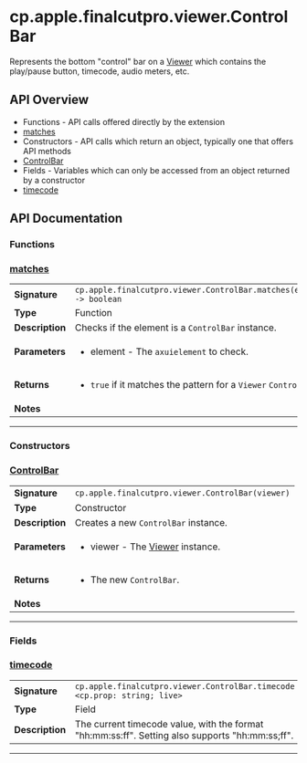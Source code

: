 # cp.apple.finalcutpro.viewer.ControlBar

Represents the bottom "control" bar on a [Viewer](cp.apple.finalcutpro.viewer.Viewer.md)
which contains the play/pause button, timecode, audio meters, etc.

## API Overview
* Functions - API calls offered directly by the extension
 * [matches](#matches)
* Constructors - API calls which return an object, typically one that offers API methods
 * [ControlBar](#controlbar)
* Fields - Variables which can only be accessed from an object returned by a constructor
 * [timecode](#timecode)

## API Documentation

### Functions


### [matches](#matches)

|                                             |                                                                                     |
| --------------------------------------------|-------------------------------------------------------------------------------------|
| **Signature**                               | `cp.apple.finalcutpro.viewer.ControlBar.matches(element) -> boolean`                                                                    |
| **Type**                                    | Function                                                                     |
| **Description**                             | Checks if the element is a `ControlBar` instance.                                                                     |
| **Parameters**                              | <ul><li>element       - The `axuielement` to check.</li></ul> |
| **Returns**                                 | <ul><li>`true` if it matches the pattern for a `Viewer` `ControlBar`.</li></ul>          |
| **Notes**                                   | <ul></ul>                |

---
### Constructors


### [ControlBar](#controlbar)

|                                             |                                                                                     |
| --------------------------------------------|-------------------------------------------------------------------------------------|
| **Signature**                               | `cp.apple.finalcutpro.viewer.ControlBar(viewer)`                                                                    |
| **Type**                                    | Constructor                                                                     |
| **Description**                             | Creates a new `ControlBar` instance.                                                                     |
| **Parameters**                              | <ul><li>viewer       - The [Viewer](cp.apple.finalcutpro.viewer.Viewer.md) instance.</li></ul> |
| **Returns**                                 | <ul><li>The new `ControlBar`.</li></ul>          |
| **Notes**                                   | <ul></ul>                |

---
### Fields


### [timecode](#timecode)

|                                             |                                                                                     |
| --------------------------------------------|-------------------------------------------------------------------------------------|
| **Signature**                               | `cp.apple.finalcutpro.viewer.ControlBar.timecode <cp.prop: string; live>`                                                                    |
| **Type**                                    | Field                                                                     |
| **Description**                             | The current timecode value, with the format "hh:mm:ss:ff". Setting also supports "hh:mm:ss;ff".                                                                     |

---
